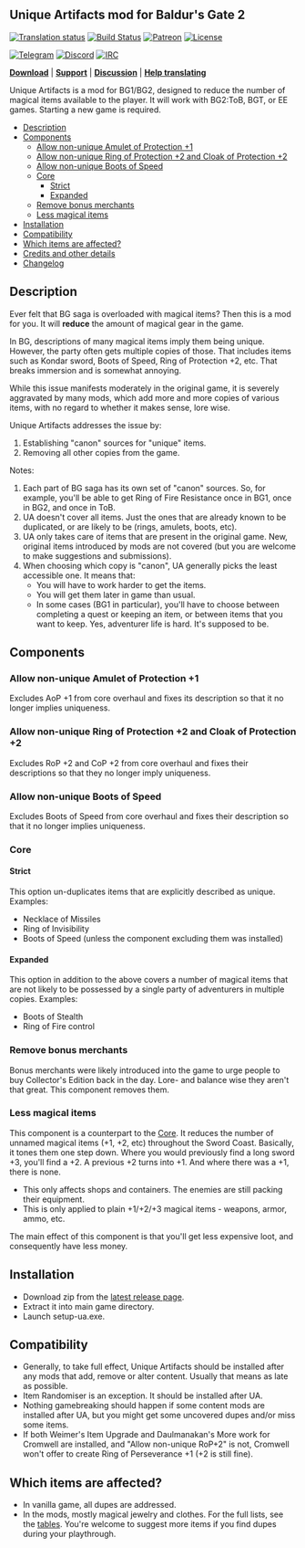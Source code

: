 ## Unique Artifacts mod for Baldur's Gate 2

[![Translation status](https://hive.bgforge.net/widgets/infinity-engine/-/unique-artifacts/svg-badge.svg)](https://hive.bgforge.net/projects/infinity-engine/unique-artifacts/)
[![Build Status](https://golem.bgforge.net/mods/unique-artifacts/status.svg)](https://golem.bgforge.net/mods/unique-artifacts)
[![Patreon](https://img.shields.io/badge/Patreon-donate-FF424D?logo=Patreon&labelColor=141518)](https://www.patreon.com/BGforge)
[![License](https://img.shields.io/badge/license-CC%20BY--NC--SA%204.0-blue.svg)](https://creativecommons.org/licenses/by-nc-sa/4.0/)

[![Telegram](https://img.shields.io/badge/telegram-join%20%20%20%20%E2%9D%B1%E2%9D%B1%E2%9D%B1-darkorange?logo=telegram)](https://t.me/bgforge)
[![Discord](https://img.shields.io/discord/420268540700917760?logo=discord&label=discord&color=blue&logoColor=FEE75C)](https://discord.gg/4Yqfggm)
[![IRC](https://img.shields.io/badge/%23IRC-join%20%20%20%20%E2%9D%B1%E2%9D%B1%E2%9D%B1-darkorange)](https://bgforge.net/irc)

[**Download**](https://github.com/BGforgeNet/bg2-uniqueartifacts/releases/latest)
| [**Support**](https://github.com/BGforgeNet/bg2-uniqueartifacts/issues)
| [**Discussion**](https://forums.bgforge.net/viewforum.php?f=30)
| [**Help translating**](https://hive.bgforge.net/projects/infinity-engine/unique-artifacts/)

Unique Artifacts is a mod for BG1/BG2, designed to reduce the number of magical items available to the player. It will work with BG2:ToB, BGT, or EE games. Starting a new game is required.

- [Description](#description)
- [Components](#components)
  - [Allow non-unique Amulet of Protection +1](#allow-non-unique-amulet-of-protection-1)
  - [Allow non-unique Ring of Protection +2 and Cloak of Protection +2](#allow-non-unique-ring-of-protection-2-and-cloak-of-protection-2)
  - [Allow non-unique Boots of Speed](#allow-non-unique-boots-of-speed)
  - [Core](#core)
    - [Strict](#strict)
    - [Expanded](#expanded)
  - [Remove bonus merchants](#remove-bonus-merchants)
  - [Less magical items](#less-magical-items)
- [Installation](#installation)
- [Compatibility](#compatibility)
- [Which items are affected?](#which-items-are-affected)
- [Credits and other details](docs/credits.md)
- [Changelog](docs/changelog.md)

## Description

Ever felt that BG saga is overloaded with magical items? Then this is a mod for you. It will **reduce** the amount of magical gear in the game.

In BG, descriptions of many magical items imply them being unique. However, the party often gets multiple copies of those. That includes items such as Kondar sword, Boots of Speed, Ring of Protection +2, etc. That breaks immersion and is somewhat annoying.

While this issue manifests moderately in the original game, it is severely aggravated by many mods, which add more and more copies of various items, with no regard to whether it makes sense, lore wise.

Unique Artifacts addresses the issue by:

1. Establishing "canon" sources for "unique" items.
1. Removing all other copies from the game.

Notes:

1. Each part of BG saga has its own set of "canon" sources. So, for example, you'll be able to get Ring of Fire Resistance once in BG1, once in BG2, and once in ToB.
1. UA doesn't cover all items. Just the ones that are already known to be duplicated, or are likely to be (rings, amulets, boots, etc).
1. UA only takes care of items that are present in the original game. New, original items introduced by mods are not covered (but you are welcome to make suggestions and submissions).
1. When choosing which copy is "canon", UA generally picks the least accessible one. It means that:
   - You will have to work harder to get the items.
   - You will get them later in game than usual.
   - In some cases (BG1 in particular), you'll have to choose between completing a quest or keeping an item, or between items that you want to keep.
     Yes, adventurer life is hard. It's supposed to be.

## Components

### Allow non-unique Amulet of Protection +1

Excludes AoP +1 from core overhaul and fixes its description so that it no longer implies uniqueness.

### Allow non-unique Ring of Protection +2 and Cloak of Protection +2

Excludes RoP +2 and CoP +2 from core overhaul and fixes their descriptions so that they no longer imply uniqueness.

### Allow non-unique Boots of Speed

Excludes Boots of Speed from core overhaul and fixes their description so that it no longer implies uniqueness.

### Core

#### Strict

This option un-duplicates items that are explicitly described as unique. Examples:

- Necklace of Missiles
- Ring of Invisibility
- Boots of Speed (unless the component excluding them was installed)

#### Expanded

This option in addition to the above covers a number of magical items that are not likely to be possessed by a single party of adventurers in multiple copies.
Examples:

- Boots of Stealth
- Ring of Fire control

### Remove bonus merchants

Bonus merchants were likely introduced into the game to urge people to buy Collector's Edition back in the day. Lore- and balance wise they aren't that great. This component removes them.

### Less magical items

This component is a counterpart to the [Core](#core). It reduces the number of unnamed magical items (+1, +2, etc) throughout the Sword Coast. Basically, it tones them one step down. Where you would previously find a long sword +3, you'll find a +2. A previous +2 turns into +1. And where there was a +1, there is none.

- This only affects shops and containers. The enemies are still packing their equipment.
- This is only applied to plain +1/+2/+3 magical items - weapons, armor, ammo, etc.

The main effect of this component is that you'll get less expensive loot, and consequently have less money.

## Installation

- Download zip from the [latest release page](https://github.com/BGforgeNet/bg2-uniqueartifacts/releases/latest).
- Extract it into main game directory.
- Launch setup-ua.exe.

## Compatibility

- Generally, to take full effect, Unique Artifacts should be installed after any mods that add, remove or alter content. Usually that means as late as possible.
- Item Randomiser is an exception. It should be installed after UA.
- Nothing gamebreaking should happen if some content mods are installed after UA, but you might get some uncovered dupes and/or miss some items.
- If both Weimer's Item Upgrade and Daulmanakan's More work for Cromwell are installed, and "Allow non-unique RoP+2" is not, Cromwell won't offer to create Ring of Perseverance +1 (+2 is still fine).

## Which items are affected?

- In vanilla game, all dupes are addressed.
- In the mods, mostly magical jewelry and clothes. For the full lists, see the [tables](https://github.com/BGforgeNet/bg2-uniqueartifacts/tree/master/ua/items).
  You're welcome to suggest more items if you find dupes during your playthrough.
